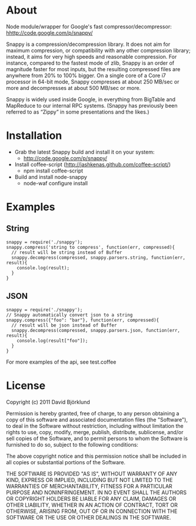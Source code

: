 # About

Node module/wrapper for Google's fast compressor/decompressor: <hhttp://code.google.com/p/snappy/>

Snappy is a compression/decompression library. It does not aim for maximum compression, or compatibility with any other compression library; instead, it aims for very high speeds and reasonable compression. For instance, compared to the fastest mode of zlib, Snappy is an order of magnitude faster for most inputs, but the resulting compressed files are anywhere from 20% to 100% bigger. On a single core of a Core i7 processor in 64-bit mode, Snappy compresses at about 250 MB/sec or more and decompresses at about 500 MB/sec or more.

Snappy is widely used inside Google, in everything from BigTable and MapReduce to our internal RPC systems. (Snappy has previously been referred to as “Zippy” in some presentations and the likes.)

# Installation
- Grab the latest Snappy build and install it on your system:
  - <http://code.google.com/p/snappy/>
- Install coffee-script (<http://jashkenas.github.com/coffee-script/>)
  - npm install coffee-script
- Build and install node-snappy
  - node-waf configure install

# Examples
## String
    snappy = require('./snappy');
    snappy.compress('string to compress', function(err, compressed){
      // result will be string instead of Buffer
      snappy.decompress(compressed, snappy.parsers.string, function(err, result){
        console.log(result);
      }
    }

## JSON
    snappy = require('./snappy');
    // Snappy automatically convert json to a string
    snappy.compress({"foo": "bar"}, function(err, compressed){
      // result will be json instead of Buffer
      snappy.decompress(compressed, snappy.parsers.json, function(err, result){
        console.log(result["foo"]);
      }
    }

For more examples of the api, see test.coffee

# License
Copyright (c) 2011 David Björklund

Permission is hereby granted, free of charge, to any person obtaining a copy
of this software and associated documentation files (the "Software"), to deal
in the Software without restriction, including without limitation the rights
to use, copy, modify, merge, publish, distribute, sublicense, and/or sell
copies of the Software, and to permit persons to whom the Software is
furnished to do so, subject to the following conditions:

The above copyright notice and this permission notice shall be included in
all copies or substantial portions of the Software.

THE SOFTWARE IS PROVIDED "AS IS", WITHOUT WARRANTY OF ANY KIND, EXPRESS OR
IMPLIED, INCLUDING BUT NOT LIMITED TO THE WARRANTIES OF MERCHANTABILITY,
FITNESS FOR A PARTICULAR PURPOSE AND NONINFRINGEMENT. IN NO EVENT SHALL THE
AUTHORS OR COPYRIGHT HOLDERS BE LIABLE FOR ANY CLAIM, DAMAGES OR OTHER
LIABILITY, WHETHER IN AN ACTION OF CONTRACT, TORT OR OTHERWISE, ARISING FROM,
OUT OF OR IN CONNECTION WITH THE SOFTWARE OR THE USE OR OTHER DEALINGS IN
THE SOFTWARE.
